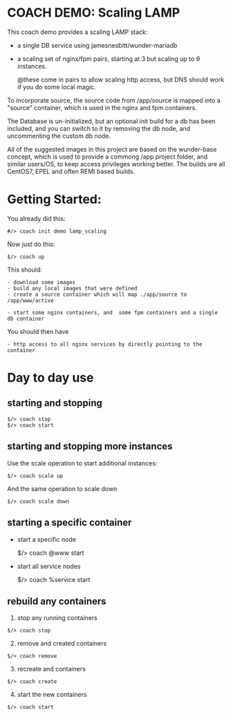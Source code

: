 # COACH DEMO: Scaling LAMP

This coach demo provides a scaling LAMP stack:

- a single DB service using jamesnesbitt/wunder-mariadb

- a scaling set of nginx/fpm pairs, starting at 3
  but scaling up to 9 instances.

  @these come in pairs to allow scaling http access, but
    DNS should work if you do some local magic.

To incorporate source, the source code from /app/source
is mapped into a "source" container, which is used in
the nginx and fpm containers.

The Database is un-initialized, but an optional init
build for a db has been included, and you can switch to
it by removing the db node, and uncommenting the custom
db node.

All of the suggested images in this project are based on
the wunder-base concept, which is used to provide a commong
/app project folder, and similar users/OS, to keep access
privileges working better.
The builds are all CentOS7, EPEL and often REMI based builds.

# Getting Started:

  You already did this:

    #/> coach init demo lamp_scaling

  Now just do this:

    $/> coach up

  This should:

    - download some images
    - build any local images that were defined
    - create a source container which will map ./app/source to /app/www/active

    - start some nginx containers, and  some fpm containers and a single db container

  You should then have

    - http access to all nginx services by directly pointing to the container

# Day to day use

## starting and stopping

    $/> coach stop
    $/> coach start

## starting and stopping more instances

  Use the scale operation to start additional instances:

    $/> coach scale up

  And the same operation to scale down

    $/> coach scale down

## starting a specific container

  - start a specific node

    $/> coach @www start

  - start all service nodes

    $/> coach %service start

## rebuild any containers

  1. stop any running containers

    $/> coach stop

  2. remove and created containers

    $/> coach remove

  3. recreate and containers

    $/> coach create

  4. start the new containers

    $/> coach start
